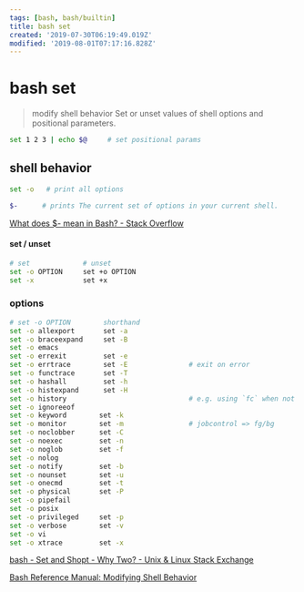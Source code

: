 ```yaml
---
tags: [bash, bash/builtin]
title: bash set
created: '2019-07-30T06:19:49.019Z'
modified: '2019-08-01T07:17:16.828Z'
---
```


# bash set
> modify shell behavior
> Set or unset values of shell options and positional parameters.


```sh
set 1 2 3 | echo $@     # set positional params
```

## shell behavior

```sh
set -o   # print all options

$-      # prints The current set of options in your current shell.
```
[What does $- mean in Bash? - Stack Overflow](https://stackoverflow.com/a/42757277/2087704)

#### set / unset
```sh
# set             # unset
set -o OPTION     set +o OPTION
set -x            set +x
```

### options
```sh
# set -o OPTION        shorthand
set -o allexport       set -a
set -o braceexpand     set -B
set -o emacs
set -o errexit         set -e
set -o errtrace        set -E               # exit on error
set -o functrace       set -T
set -o hashall         set -h
set -o histexpand      set -H
set -o history                              # e.g. using `fc` when not sourcing script 
set -o ignoreeof
set -o keyword        set -k
set -o monitor        set -m                # jobcontrol => fg/bg
set -o noclobber      set -C
set -o noexec         set -n
set -o noglob         set -f
set -o nolog
set -o notify         set -b
set -o nounset        set -u
set -o onecmd         set -t
set -o physical       set -P
set -o pipefail
set -o posix
set -o privileged     set -p
set -o verbose        set -v
set -o vi
set -o xtrace         set -x
```

[bash - Set and Shopt - Why Two? - Unix & Linux Stack Exchange](https://unix.stackexchange.com/a/425642/193945)

[Bash Reference Manual: Modifying Shell Behavior](https://www.gnu.org/software/bash/manual/html_node/Modifying-Shell-Behavior.html)
